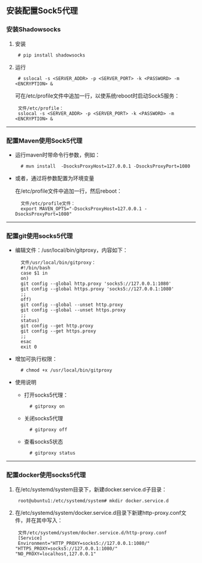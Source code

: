 ## 安装配置Sock5代理

### 安装Shadowsocks

1. 安装

        # pip install shadowsocks

2. 运行
	
        # sslocal -s <SERVER_ADDR> -p <SERVER_PORT> -k <PASSWORD> -m <ENCRYPTION> &
    
     可在/etc/profile文件中追加一行，以使系统reboot时启动Sock5服务：
      
        文件/etc/profile：
        sslocal -s <SERVER_ADDR> -p <SERVER_PORT> -k <PASSWORD> -m <ENCRYPTION> &

---

### 配置Maven使用Sock5代理
	
- 运行maven时带命令行参数，例如：

        # mvn install  -DsocksProxyHost=127.0.0.1 -DsocksProxyPort=1080

- 或者，通过将参数配置为环境变量
  
  在/etc/profile文件中追加一行，然后reboot：

        文件/etc/profile文件：
        export MAVEN_OPTS="-DsocksProxyHost=127.0.0.1 -DsocksProxyPort=1080"

---

### 配置git使用socks5代理

- 编辑文件：/usr/local/bin/gitproxy，内容如下：

        文件/usr/local/bin/gitproxy：
        #!/bin/bash
        case $1 in
        on)
        git config --global http.proxy 'socks5://127.0.0.1:1080'
        git config --global https.proxy 'socks5://127.0.0.1:1080'
        ;;
        off)
        git config --global --unset http.proxy
        git config --global --unset https.proxy
        ;;
        status)
        git config --get http.proxy
        git config --get https.proxy
        ;;
        esac
        exit 0
        
- 增加可执行权限：

        # chmod +x /usr/local/bin/gitproxy

- 使用说明

    - 打开socks5代理：

            # gitproxy on

    - 关闭socks5代理

            # gitproxy off

    - 查看socks5状态

            # gitproxy status

---

### 配置docker使用socks5代理

1. 在/etc/systemd/system目录下，新建docker.service.d子目录：

        root@ubuntu1:/etc/systemd/system# mkdir docker.service.d

2. 在/etc/systemd/system/docker.service.d目录下新建http-proxy.conf文件，并在其中写入：

        文件/etc/systemd/system/docker.service.d/http-proxy.conf
        [Service]
        Environment="HTTP_PROXY=socks5://127.0.0.1:1080/" "HTTPS_PROXY=socks5://127.0.0.1:1080/" "NO_PROXY=localhost,127.0.0.1"

